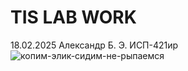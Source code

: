 # TIS LAB WORK
18.02.2025
Александр Б. Э. ИСП-421ир
![копим-элик-сидим-не-рыпаемся](https://github.com/user-attachments/assets/c79e55bf-af4d-4f65-9d0f-356d70751059)

